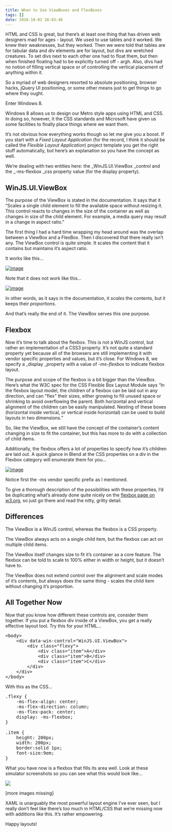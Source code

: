 ```yaml
---
title: When to Use ViewBoxes and FlexBoxes
tags: []
date: 2016-10-02 16:03:46
---
```


HTML and CSS is great, but there&rsquo;s at least one thing that has driven web designers mad for ages - layout. We used to use tables and it worked. We knew their weaknesses, but they worked. Then we were told that tables are for tabular data and div elements are for layout, but divs are wretched creatures. To set divs next to each other one had to float them, but then when finished floating had to be explicitly turned off - argh. Also, divs had no notion of filling vertical space or of controlling the vertical placement of anything within it.

So a myriad of web designers resorted to absolute positioning, browser hacks, jQuery UI positioning, or some other means just to get things to go where they ought.

Enter Windows 8.

Windows 8 allows us to design our Metro style apps using HTML and CSS. In doing so, however, it the CSS standards and Microsoft have given us some facilities to finally place things where we want them.

It&rsquo;s not obvious how everything works though so let me give you a boost. If you start with a _Fixed Layout Application_ (for the record, I think it should be called the _Flexible Layout Application_) project template you get the right stuff automatically, but here&rsquo;s an explanation so you have the concept as well.

We&rsquo;re dealing with two entities here: the _WinJS.UI.ViewBox _control and the _-ms-flexbox _css property value (for the display property).

## WinJS.UI.ViewBox

The purpose of the ViewBox is stated in the documentation. It says that it &ldquo;Scales a single child element to fill the available space without resizing it. This control reacts to changes in the size of the container as well as changes in size of the child element. For example, a media query may result in a change in aspect ratio.&rdquo;

The first thing I had a hard time wrapping my head around was the overlap between a ViewBox and a FlexBox. Then I discovered that there really isn&rsquo;t any. The ViewBox control is quite simple. It scales the content that it contains but maintains it&rsquo;s aspect ratio.

It works like this&hellip;

[![](http://codefoster.blob.core.windows.net/site/image/a9cd690247fb44b787c382fd960d8242/boxes_01_1.png "image")](http://{fix}/image.axd?picture=Windows-Live-Writer/When-to-Use-ViewBoxes-and-FlexBoxes/2653D2F4/image.png)

Note that it does not work like this&hellip;

[![](http://codefoster.blob.core.windows.net/site/image/eebe2cf17e17461e9902e1148638bc4c/boxes_02_1.png "image")](http://{fix}/image.axd?picture=Windows-Live-Writer/When-to-Use-ViewBoxes-and-FlexBoxes/7246E5B3/image.png)

In other words, as it says in the documentation, it _scales_ the contents, but it keeps their _proportions_.

And that&rsquo;s really the end of it. The ViewBox serves this one purpose.

## Flexbox

Now it&rsquo;s time to talk about the flexbox. This is not a WinJS control, but rather an implementation of a CSS3 property. It&rsquo;s not quite a standard property yet because all of the browsers are still implementing it with vendor specific properties and values, but it&rsquo;s close. For Windows 8, we specify a _display _property with a value of _-ms-flexbox_ to indicate flexbox layout.

The purpose and scope of the flexbox is a bit bigger than the ViewBox. Here&rsquo;s what the W3C spec for the CSS Flexible Box Layout Module says &ldquo;In the flexbox layout model, the children of a flexbox can be laid out in any direction, and can &quot;flex&quot; their sizes, either growing to fill unused space or shrinking to avoid overflowing the parent. Both horizontal and vertical alignment of the children can be easily manipulated. Nesting of these boxes (horizontal inside vertical, or vertical inside horizontal) can be used to build layouts in two dimensions.&rdquo;

So, like the ViewBox, we still have the concept of the container&rsquo;s content changing in size to fit the container, but this has more to do with a collection of child items.

Additionally, the flexbox offers a lot of properties to specify how it&rsquo;s children are laid out. A quick glance in Blend at the CSS properties on a div in the Flexbox category will enumerate them for you&hellip;

[![](http://codefoster.blob.core.windows.net/site/image/8f697328bd994831abdd44bca0e2abbf/boxes_03_1.png "image")](http://{fix}/image.axd?picture=Windows-Live-Writer/When-to-Use-ViewBoxes-and-FlexBoxes/284B64C1/image.png)

Notice first the -ms vendor specific prefix as I mentioned.

To give a thorough description of the possibilities with these properties, I&rsquo;d be duplicating what&rsquo;s already done quite nicely on the [flexbox page on w3.org](http://www.w3.org/TR/css3-flexbox/), so just go there and read the nitty, gritty detail.

## Differences

The ViewBox is a WinJS control, whereas the flexbox is a CSS property.

The ViewBox always acts on a single child item, but the flexbox can act on multiple child items.

The ViewBox itself changes size to fit it&rsquo;s container as a core feature. The flexbox can be told to scale to 100% either in width or height, but it doesn&rsquo;t have to.

The ViewBox does not extend control over the alignment and scale modes of it&rsquo;s contents, but always does the same thing - scales the child item without changing it&rsquo;s proportion.

## All Together Now

Now that you know how different these controls are, consider them together. If you put a flexbox div inside of a ViewBox, you get a really effective layout tool. Try this for your HTML&hellip;

<pre class="brush: xml;">
&lt;body&gt;
    &lt;div data-win-control=&quot;WinJS.UI.ViewBox&quot;&gt;
        &lt;div class=&quot;flexy&quot;&gt;
            &lt;div class=&quot;item&quot;&gt;A&lt;/div&gt;
            &lt;div class=&quot;item&quot;&gt;B&lt;/div&gt;
            &lt;div class=&quot;item&quot;&gt;C&lt;/div&gt;
        &lt;/div&gt;
    &lt;/div&gt;
&lt;/body&gt;</pre>

With this as the CSS&hellip;

<pre class="brush: css;">
.flexy {
    -ms-flex-align: center;
    -ms-flex-direction: column;
    -ms-flex-pack: center;
    display: -ms-flexbox;
}

.item {
    height: 200px;
    width: 200px;
    border:solid 1px;
    font-size:9em;
}</pre>

What you have now is a flexbox that fills its area well. Look at these simulator screenshots so you can see what this would look like&hellip;

![](http://codefoster.blob.core.windows.net/site/image/95837177f01c4495ac5749febaa9d4a7/boxes_04_1.png)

[more images missing]

XAML is unarguably the most powerful layout engine I&rsquo;ve ever seen, but I really don&rsquo;t feel like there&rsquo;s too much in HTML/CSS that we&rsquo;re missing now with additions like this. It&rsquo;s rather empowering.

Happy layouts!